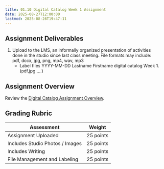 ```yaml
---
title: 01.10 Digital Catalog Week 1 Assignment
date: 2025-08-27T12:00:00
lastmod: 2025-08-26T19:47:11
---
```


## Assignment Deliverables

1. Upload to the LMS, an informally organized presentation of activities done in the studio since last class meeting. File formats may include: pdf, docx, jpg, png, mp4, wav, mp3
   - Label files YYYY-MM-DD Lastname Firstname digital catalog Week 1.(pdf,jpg ....)

## Assignment Overview

Review the [Digital Catalog Assignment Overview](./01-09-digital-catalog-assignment-overview.md).

## Grading Rubric

<div class="responsive-table-markdown">

| Assessment                      | Weight    |
| ------------------------------- | --------- |
| Assignment Uploaded             | 25 points |
| Includes Studio Photos / Images | 25 points |
| Includes Writing                | 25 points |
| File Management and Labeling    | 25 points |

</div>
